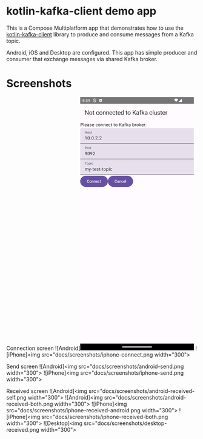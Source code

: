 # kotlin-kafka-client demo app

This is a Compose Multiplatform app that demonstrates how to use the [kotlin-kafka-client](https://github.com/vooft/kotlin-kafka-client) library to produce and consume messages from a Kafka topic.

Android, iOS and Desktop are configured. This app has simple producer and consumer that exchange messages via shared Kafka broker.

# Screenshots

Connection screen
![Android]<img src="docs/screenshots/android-connect.png" width="300">
![iPhone]<img src="docs/screenshots/iphone-connect.png width="300">

Send screen
![Android]<img src="docs/screenshots/android-send.png width="300">
![iPhone]<img src="docs/screenshots/iphone-send.png width="300">

Received screen
![Android]<img src="docs/screenshots/android-received-self.png width="300">
![Android]<img src="docs/screenshots/android-received-both.png width="300">
![iPhone]<img src="docs/screenshots/iphone-received-android.png width="300">
![iPhone]<img src="docs/screenshots/iphone-received-both.png width="300">
![Desktop]<img src="docs/screenshots/desktop-received.png width="300">
